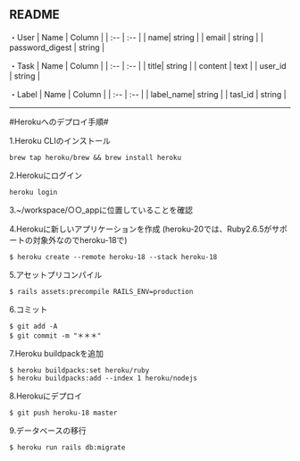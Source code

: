 ## README ##
・User
| Name | Column |
| :-- | :-- | 
| name| string | 
| email | string | 
| password_digest | string | 

・Task
| Name | Column |
| :-- | :-- | 
| title| string | 
| content | text | 
| user_id | string | 

・Label
| Name | Column |
| :-- | :-- | 
| label_name| string | 
| tasl_id | string |

__________________________________________________________

#Herokuへのデプロイ手順#

1.Heroku CLIのインストール
```
brew tap heroku/brew && brew install heroku
```

2.Herokuにログイン
```
heroku login
```

3.~/workspace/○○_appに位置していることを確認

4.Herokuに新しいアプリケーションを作成 (heroku-20では、Ruby2.6.5がサポートの対象外なのでheroku-18で)
```
$ heroku create --remote heroku-18 --stack heroku-18
```

5.アセットプリコンパイル
```
$ rails assets:precompile RAILS_ENV=production
```

6.コミット
```
$ git add -A
$ git commit -m "＊＊＊"
```

7.Heroku buildpackを追加
```
$ heroku buildpacks:set heroku/ruby
$ heroku buildpacks:add --index 1 heroku/nodejs
```

8.Herokuにデプロイ
```
$ git push heroku-18 master
```

9.データベースの移行
```
$ heroku run rails db:migrate
```